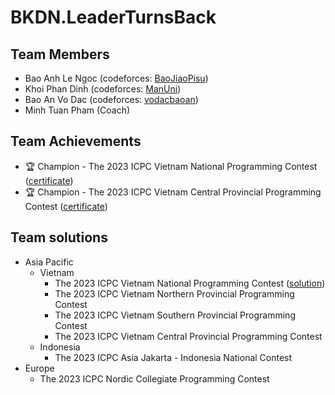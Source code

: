 # BKDN.LeaderTurnsBack

## Team Members
- Bao Anh Le Ngoc (codeforces: [BaoJiaoPisu](https://codeforces.com/profile/BaoJiaoPisu))
- Khoi Phan Dinh (codeforces: [ManUni](https://codeforces.com/profile/KhiNaoTotNghiep))
- Bao An Vo Dac (codeforces: [vodacbaoan](https://codeforces.com/profile/vodacbaoan))
- Minh Tuan Pham (Coach)

## Team Achievements
- 🏆 Champion - The 2023 ICPC Vietnam National Programming Contest ([certificate](/certificate/2024-ICPC%20Vietnam%20National%20PC-MEDAL.pdf))
- 🏆 Champion - The 2023 ICPC Vietnam Central Provincial Programming Contest ([certificate](/certificate/2024-ICPC%20Vietnam%20Central-MEDAL.pdf))

## Team solutions
- Asia Pacific
  - Vietnam
    - The 2023 ICPC Vietnam National Programming Contest ([solution](solution/Asia%20Pacific/Vietnam/The%202023%20ICPC%20Vietnam%20National%20Programming%20Contest))
    - The 2023 ICPC Vietnam Northern Provincial Programming Contest
    - The 2023 ICPC Vietnam Southern Provincial Programming Contest
    - The 2023 ICPC Vietnam Central Provincial Programming Contest
  - Indonesia
    - The 2023 ICPC Asia Jakarta - Indonesia National Contest
- Europe
  - The 2023 ICPC Nordic Collegiate Programming Contest
